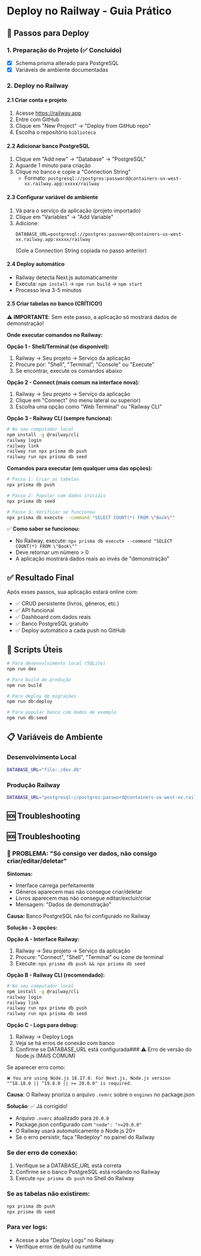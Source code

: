 # Deploy no Railway - Guia Prático

## 🚀 Passos para Deploy

### 1. Preparação do Projeto (✅ Concluído)

- [x] Schema.prisma alterado para PostgreSQL
- [x] Variáveis de ambiente documentadas

### 2. Deploy no Railway

#### 2.1 Criar conta e projeto

1. Acesse https://railway.app
2. Entre com GitHub
3. Clique em "New Project" → "Deploy from GitHub repo"
4. Escolha o repositório `biblioteca`

#### 2.2 Adicionar banco PostgreSQL

1. Clique em "Add new" → "Database" → "PostgreSQL"
2. Aguarde 1 minuto para criação
3. Clique no banco e copie a "Connection String"
   - Formato: `postgresql://postgres:password@containers-us-west-xx.railway.app:xxxxx/railway`

#### 2.3 Configurar variável de ambiente

1. Vá para o serviço da aplicação (projeto importado)
2. Clique em "Variables" → "Add Variable"
3. Adicione:
   ```
   DATABASE_URL=postgresql://postgres:password@containers-us-west-xx.railway.app:xxxxx/railway
   ```
   (Cole a Connection String copiada no passo anterior)

#### 2.4 Deploy automático

- Railway detecta Next.js automaticamente
- Executa: `npm install` → `npm run build` → `npm start`
- Processo leva 3-5 minutos

#### 2.5 Criar tabelas no banco (CRÍTICO!)

⚠️ **IMPORTANTE**: Sem este passo, a aplicação só mostrará dados de demonstração!

**Onde executar comandos no Railway:**

**Opção 1 - Shell/Terminal (se disponível):**
1. Railway → Seu projeto → Serviço da aplicação
2. Procure por: "Shell", "Terminal", "Console" ou "Execute" 
3. Se encontrar, execute os comandos abaixo

**Opção 2 - Connect (mais comum na interface nova):**
1. Railway → Seu projeto → Serviço da aplicação  
2. Clique em "Connect" (no menu lateral ou superior)
3. Escolha uma opção como "Web Terminal" ou "Railway CLI"

**Opção 3 - Railway CLI (sempre funciona):**
```bash
# No seu computador local
npm install -g @railway/cli
railway login
railway link
railway run npx prisma db push
railway run npx prisma db seed
```

**Comandos para executar (em qualquer uma das opções):**
```bash
# Passo 1: Criar as tabelas
npx prisma db push

# Passo 2: Popular com dados iniciais  
npx prisma db seed

# Passo 3: Verificar se funcionou
npx prisma db execute --command "SELECT COUNT(*) FROM \"Book\""
```

✅ **Como saber se funcionou:**

- No Railway, execute: `npx prisma db execute --command "SELECT COUNT(*) FROM \"Book\""`
- Deve retornar um número > 0
- A aplicação mostrará dados reais ao invés de "demonstração"

## ✅ Resultado Final

Após esses passos, sua aplicação estará online com:

- ✅ CRUD persistente (livros, gêneros, etc.)
- ✅ API funcional
- ✅ Dashboard com dados reais
- ✅ Banco PostgreSQL gratuito
- ✅ Deploy automático a cada push no GitHub

## 🔧 Scripts Úteis

```bash
# Para desenvolvimento local (SQLite)
npm run dev

# Para build de produção
npm run build

# Para deploy de migrações
npm run db:deploy

# Para popular banco com dados de exemplo
npm run db:seed
```

## 📋 Variáveis de Ambiente

### Desenvolvimento Local

```bash
DATABASE_URL="file:./dev.db"
```

### Produção Railway

```bash
DATABASE_URL="postgresql://postgres:password@containers-us-west-xx.railway.app:xxxxx/railway"
```

## 🆘 Troubleshooting

## 🆘 Troubleshooting

### 🚨 PROBLEMA: "Só consigo ver dados, não consigo criar/editar/deletar"

**Sintomas:**

- Interface carrega perfeitamente
- Gêneros aparecem mas não consegue criar/deletar
- Livros aparecem mas não consegue editar/excluir/criar
- Mensagem: "Dados de demonstração"

**Causa:** Banco PostgreSQL não foi configurado no Railway

**Solução - 3 opções:**

**Opção A - Interface Railway:**
1. Railway → Seu projeto → Serviço da aplicação
2. Procure: "Connect", "Shell", "Terminal" ou ícone de terminal
3. Execute: `npx prisma db push && npx prisma db seed`

**Opção B - Railway CLI (recomendado):**
```bash
# No seu computador local
npm install -g @railway/cli
railway login
railway link
railway run npx prisma db push
railway run npx prisma db seed
```

**Opção C - Logs para debug:**
1. Railway → Deploy Logs
2. Veja se há erros de conexão com banco
3. Confirme se DATABASE_URL está configurada### ⚠️ Erro de versão do Node.js (MAIS COMUM)

Se aparecer erro como:

```
❌ You are using Node.js 18.17.0. For Next.js, Node.js version "^18.18.0 || ^19.8.0 || >= 20.0.0" is required.
```

**Causa**: O Railway prioriza o arquivo `.nvmrc` sobre o `engines` no package.json

**Solução**: ✅ Já corrigido!

- Arquivo `.nvmrc` atualizado para `20.0.0`
- Package.json configurado com `"node": ">=20.0.0"`
- O Railway usará automaticamente o Node.js 20+
- Se o erro persistir, faça "Redeploy" no painel do Railway

### Se der erro de conexão:

1. Verifique se a DATABASE_URL está correta
2. Confirme se o banco PostgreSQL está rodando no Railway
3. Execute `npx prisma db push` no Shell do Railway

### Se as tabelas não existirem:

```bash
npx prisma db push
npx prisma db seed
```

### Para ver logs:

- Acesse a aba "Deploy Logs" no Railway
- Verifique erros de build ou runtime
